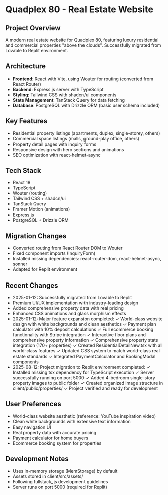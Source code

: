 # Quadplex 80 - Real Estate Website

## Project Overview
A modern real estate website for Quadplex 80, featuring luxury residential and commercial properties "above the clouds". Successfully migrated from Lovable to Replit environment.

## Architecture
- **Frontend**: React with Vite, using Wouter for routing (converted from React Router)
- **Backend**: Express.js server with TypeScript
- **Styling**: Tailwind CSS with shadcn/ui components
- **State Management**: TanStack Query for data fetching
- **Database**: PostgreSQL with Drizzle ORM (basic user schema included)

## Key Features
- Residential property listings (apartments, duplex, single-storey, others)
- Commercial space listings (malls, ground-play office, others)
- Property detail pages with inquiry forms
- Responsive design with hero sections and animations
- SEO optimization with react-helmet-async

## Tech Stack
- React 18
- TypeScript
- Wouter (routing)
- Tailwind CSS + shadcn/ui
- TanStack Query
- Framer Motion (animations)
- Express.js
- PostgreSQL + Drizzle ORM

## Migration Changes
- Converted routing from React Router DOM to Wouter
- Fixed component imports (InquiryForm)
- Installed missing dependencies: react-router-dom, react-helmet-async, sonner
- Adapted for Replit environment

## Recent Changes
- 2025-01-12: Successfully migrated from Lovable to Replit
- Premium UI/UX implementation with industry-leading design
- Added comprehensive property data with real pricing
- Enhanced CSS animations and glass morphism effects
- 2025-01-12: Major feature expansion completed:
  ✓ World-class website design with white backgrounds and clean aesthetics
  ✓ Payment plan calculator with 10% deposit calculations
  ✓ Full ecommerce booking functionality with Stripe integration
  ✓ Interactive floor plans and comprehensive property information
  ✓ Comprehensive property stats integration (170+ properties)
  ✓ Created ResidentialDetailNew.tsx with all world-class features
  ✓ Updated CSS system to match world-class real estate standards
  ✓ Integrated PaymentCalculator and BookingModal components
- 2025-08-12: Project migration to Replit environment completed:
  ✓ Installed missing tsx dependency for TypeScript execution
  ✓ Server successfully running on port 5000
  ✓ Added 4-bedroom single-story property images to public folder
  ✓ Created organized image structure in client/public/properties/
  ✓ Project verified and ready for development

## User Preferences
- World-class website aesthetic (reference: YouTube inspiration video)
- Clean white backgrounds with extensive text information
- Easy navigation UI
- Real property data with accurate pricing
- Payment calculator for home buyers
- Ecommerce booking system for properties

## Development Notes
- Uses in-memory storage (MemStorage) by default
- Assets stored in client/src/assets/
- Following fullstack_js development guidelines
- Server runs on port 5000 (required for Replit)
